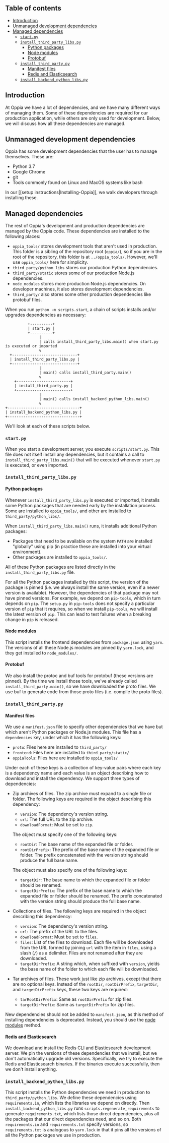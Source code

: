 ## Table of contents

* [Introduction](#introduction)
* [Unmanaged development dependencies](#unmanaged-development-dependencies)
* [Managed dependencies](#managed-dependencies)
  * [`start.py`](#startpy)
  * [`install_third_party_libs.py`](#install_third_party_libspy)
    * [Python packages](#python-packages)
    * [Node modules](#node-modules)
    * [Protobuf](#protobuf)
  * [`install_third_party.py`](#install_third_partypy)
    * [Manifest files](#manifest-files)
    * [Redis and Elasticsearch](#redis-and-elasticsearch)
  * [`install_backend_python_libs.py`](#install_backend_python_libspy)

## Introduction

At Oppia we have a lot of dependencies, and we have many different ways of managing them. Some of these dependencies are required for our production application, while others are only used for development. Below, we will discuss how all these dependencies are managed.

## Unmanaged development dependencies

Oppia has some development dependencies that the user has to manage themselves. These are:

* Python 3.7
* Google Chrome
* git
* Tools commonly found on Linux and MacOS systems like bash

In our [[setup instructions|Installing-Oppia]], we walk developers through installing these.

## Managed dependencies

The rest of Oppia's development and production dependencies are managed by the Oppia code. These dependencies are installed to the following places:

* `oppia_tools/` stores development tools that aren't used in production. This folder is a sibling of the repository root (`oppia/`), so if you are in the root of the repository, this folder is at `../oppia_tools/`. However, we'll use `oppia_tools/` here for simplicity.
* `third_party/python_libs` stores our production Python dependencies.
* `third_party/static` stores some of our production Node.js dependencies.
* `node_modules` stores more production Node.js dependencies. On developer machines, it also stores development dependencies.
* `third_party/` also stores some other production dependencies like protobuf files.

When you run `python -m scripts.start`, a chain of scripts installs and/or upgrades dependencies as necessary:

```text
          +----------+
          | start.py |
          +----------+
               |
               | calls install_third_party_libs.main() when start.py is executed or imported
               v
  +-----------------------------+
  | install_third_party_libs.py |
  +-----------------------------+
               |
               | main() calls install_third_party.main()
               v
    +------------------------+
    | install_third_party.py |
    +------------------------+
               |
               | main() calls install_backend_python_libs.main()
               v
+--------------------------------+
| install_backend_python_libs.py |
+--------------------------------+
```

We'll look at each of these scripts below.

### `start.py`

When you start a development server, you execute `scripts/start.py`. This file does not itself install any dependencies, but it contains a call to `install_third_party_libs.main()` that will be executed whenever `start.py` is executed, or even imported.

### `install_third_party_libs.py`

#### Python packages

Whenever `install_third_party_libs.py` is executed or imported, it installs some Python packages that are needed early by the installation process. Some are installed to `oppia_tools/`, and other are installed to `third_party/python_libs/`.

When `install_third_party_libs.main()` runs, it installs additional Python packages:

* Packages that need to be available on the system `PATH` are installed "globally" using pip (in practice these are installed into your virtual environment).
* Other packages are installed to `oppia_tools/`.

All of these Python packages are listed directly in the `install_third_party_libs.py` file.

For all the Python packages installed by this script, the version of the package is pinned (i.e. we always install the same version, even if a newer version is available). However, the dependencies of that package may not have pinned versions. For example, we depend on `pip-tools`, which in turn depends on `pip`. The `setup.py` in `pip-tools` does not specify a particular version of `pip` that it requires, so when we install `pip-tools`, we will install the latest version of `pip`. This can lead to test failures when a breaking change in `pip` is released.

#### Node modules

This script installs the frontend dependencies from `package.json` using `yarn`. The versions of all these Node.js modules are pinned by `yarn.lock`, and they get installed to `node_modules/`.

#### Protobuf

We also install the protoc and buf tools for protobuf (these versions are pinned). By the time we install those tools, we've already called `install_third_party.main()`, so we have downloaded the proto files. We use buf to generate code from those proto files (i.e. compile the proto files).

### `install_third_party.py`

#### Manifest files

We use a `manifest.json` file to specify other dependencies that we have but which aren't Python packages or Node.js modules. This file has a `dependencies` key, under which it has the following keys:

* `proto`: Files here are installed to `third_party/`
* `frontend`: Files here are installed to `third_party/static/`
* `oppiaTools`: Files here are installed to `oppia_tools/`

Under each of these keys is a collection of key-value pairs where each key is a dependency name and each value is an object describing how to download and install the dependency. We support three types of dependencies:

* Zip archives of files. The zip archive must expand to a single file or folder. The following keys are required in the object describing this dependency:

  * `version`: The dependency's version string.
  * `url`: The full URL to the zip archive.
  * `downloadFormat`: Must be set to `zip`.

  The object must specify one of the following keys:

  * `rootDir`: The base name of the expanded file or folder.
  * `rootDirPrefix`: The prefix of the base name of the expanded file or folder. The prefix concatenated with the version string should produce the full base name.

  The object must also specify one of the following keys:

  * `targetDir`: The base name to which the expanded file or folder should be renamed.
  * `targetDirPrefix`: The prefix of the base name to which the expanded file or folder should be renamed. The prefix concatenated with the version string should produce the full base name.

* Collections of files. The following keys are required in the object describing this dependency:

  * `version`: The dependency's version string.
  * `url`: The prefix of the URL to the files.
  * `downloadFormat`: Must be set to `files`.
  * `files`: List of the files to download. Each file will be downloaded from the URL formed by joining `url` with the item in `files`, using a slash (`/`) as a delimiter. Files are not renamed after they are downloaded.
  * `targetDirPrefix`: A string which, when suffixed with `version`, yields the base name of the folder to which each file will be downloaded.

* Tar archives of files. These work just like zip archives, except that there are no optional keys. Instead of the `rootDir`, `rootDirPrefix`, `targetDir`, and `targetDirPrefix` keys, these two keys are required:

  * `tarRootDirPrefix`: Same as `rootDirPrefix` for zip files.
  * `targetDirPrefix`: Same as `targetDirPrefix` for zip files.

New dependencies should not be added to `manifest.json`, as this method of installing dependencies is deprecated. Instead, you should use the [node modules](#node-modules) method.

#### Redis and Elasticsearch

We download and install the Redis CLI and Elasticsearch development server. We pin the versions of these dependencies that we install, but we don't automatically upgrade old versions. Specifically, we try to execute the Redis and Elasticsearch binaries. If the binaries execute successfully, then we don't install anything.

### `install_backend_python_libs.py`

This script installs the Python dependencies we need in production to `third_party/python_libs`. We define these dependencies using `requirements.in`, which lists the libraries we depend on directly. Then `install_backend_python_libs.py` runs `scripts.regenerate_requirements` to generate `requirements.txt`, which lists those direct dependencies, plus all the packages that our direct dependencies need, and so on. Both `requirements.in` and `requirements.txt` specify versions, so `requirements.txt` is analogous to `yarn.lock` in that it pins all the versions of all the Python packages we use in production.
